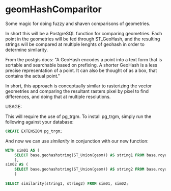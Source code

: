 geomHashComparitor
==================

Some magic for doing fuzzy and shaven comparisons of geometries.

In short this will be a PostgreSQL function for comparing geometries.  Each point in the geometries will be fed through ST_GeoHash, and the resulting strings will be compared at multiple lenghts of geohash in order to determine similarity.

From the postgis docs:
"A GeoHash encodes a point into a text form that is sortable and searchable based on prefixing. A shorter GeoHash is a less precise representation of a point. It can also be thought of as a box, that contains the actual point."

In short, this approach is conceptually similar to rasterizing the vector geometries and comparing the resultant rasters pixel by pixel to find differences, and doing that at multiple resolutions.

USAGE:

This will require the use of pg_trgm.  To install pg_trgm, simply run the following against your database:
```SQL
CREATE EXTENSION pg_trgm;
```

And now we can use _similarity_ in conjunction with our new function:
```SQL
WITH sim01 AS (
	SELECT base.geohashstring(ST_Union(geom)) AS string1 FROM base.royalview
	),
sim02 AS (
	SELECT base.geohashstring(ST_Union(geom)) AS string2 FROM base.royalview_hand
	)
	
SELECT similarity(string1, string2) FROM sim01, sim02;
```
